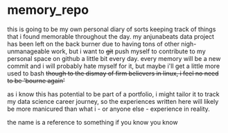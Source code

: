 # memory_repo
this is going to be my own personal diary of sorts keeping track of things that i found memorable throughout the day. my anjunabeats data project has been left on the back burner due to having tons of other nigh-unmanageable work, but i want to ~~git~~ push myself to contribute to my personal space on github a little bit every day. every memory will be a new commit and i will probably hate myself for it, but maybe i'll get a little more used to bash ~~though to the dismay of firm believers in linux, i feel no need to be 'bourne again'~~

as i know this has potential to be part of a portfolio, i might tailor it to track my data science career journey, so the experiences written here will likely be more manicured than what i - or anyone else - experience in reality. 

the name is a reference to something if you know you know

